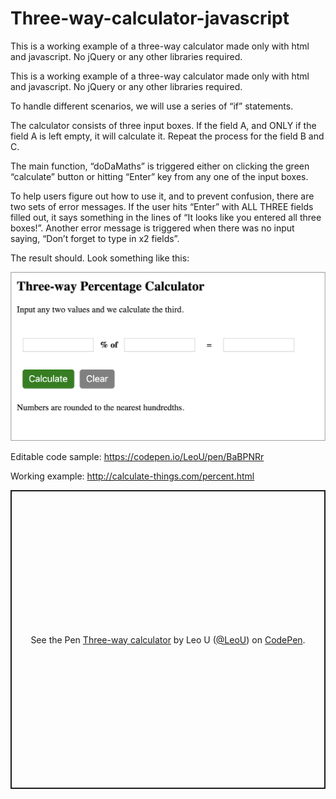 # Three-way-calculator-javascript

This is a working example of a three-way calculator made only with html and javascript. No jQuery or any other libraries required. 

This is a working example of a three-way calculator made only with html and javascript. No jQuery or any other libraries required. 

To handle different scenarios, we will use a series of “if” statements. 

The calculator consists of three input boxes. If the field A, and ONLY if the field A is left empty, it will calculate it. Repeat the process for the field B and C. 

The main function, “doDaMaths” is triggered either on clicking the green “calculate” button or hitting “Enter” key from any one of the input boxes. 

To help users figure out how to use it, and to prevent confusion, there are two sets of error messages. 
If the user hits “Enter” with ALL THREE fields filled out, it says something in the lines of “It looks like you entered all three boxes!”. Another error message is triggered when there was no input saying, “Don’t forget to type in x2 fields”.


The result should. Look something like this: 

![Image description](https://github.com/LeoUrushi/assets/blob/master/Screen_three-way-calculator_.png)




Editable code sample: 
https://codepen.io/LeoU/pen/BaBPNRr

Working example: 
http://calculate-things.com/percent.html



<p class="codepen" data-height="478" data-theme-id="37794" data-default-tab="html,result" data-user="LeoU" data-slug-hash="BaBPNRr" data-preview="true" style="height: 478px; box-sizing: border-box; display: flex; align-items: center; justify-content: center; border: 2px solid; margin: 1em 0; padding: 1em;" data-pen-title="Three-way calculator">
  <span>See the Pen <a href="https://codepen.io/LeoU/pen/BaBPNRr/">
  Three-way calculator</a> by Leo U (<a href="https://codepen.io/LeoU">@LeoU</a>)
  on <a href="https://codepen.io">CodePen</a>.</span>
</p>
<script async src="https://static.codepen.io/assets/embed/ei.js"></script>

